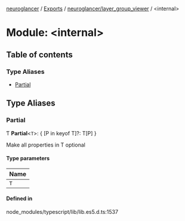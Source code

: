 [neuroglancer](../README.md) / [Exports](../modules.md) / [neuroglancer/layer\_group\_viewer](neuroglancer_layer_group_viewer.md) / <internal\>

# Module: <internal\>

## Table of contents

### Type Aliases

- [Partial](neuroglancer_layer_group_viewer._internal_.md#partial)

## Type Aliases

### Partial

Ƭ **Partial**<`T`\>: { [P in keyof T]?: T[P] }

Make all properties in T optional

#### Type parameters

| Name |
| :------ |
| `T` |

#### Defined in

node_modules/typescript/lib/lib.es5.d.ts:1537
